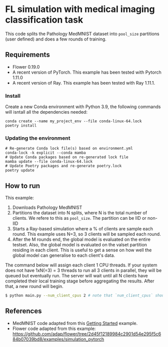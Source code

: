 # FL simulation with medical imaging classification task


This code splits the Pathology MedMNIST dataset into `pool_size` partitions (user defined) and does a few rounds of training.


## Requirements

*    Flower 0.19.0
*    A recent version of PyTorch. This example has been tested with Pytorch 1.11.0
*    A recent version of Ray. This example has been tested with Ray 1.11.1.


### Install

Create a new Conda environment with Python 3.9, the following commands will isntall all the dependencies needed:
```
conda create --name my_project_env --file conda-linux-64.lock
poetry install
```

### Updating the environment

```
# Re-generate Conda lock file(s) based on environment.yml
conda-lock -k explicit --conda mamba
# Update Conda packages based on re-generated lock file
mamba update --file conda-linux-64.lock
# Update Poetry packages and re-generate poetry.lock
poetry update
```

## How to run

This example:

1. Downloads Pathology MedMNIST
2. Partitions the dataset into N splits, where N is the total number of
   clients. We refere to this as `pool_size`. The partition can be IID or non-IID
4. Starts a Ray-based simulation where a % of clients are sample each round.
   This example uses N=3, so 3 clients will be sampled each round.
5. After the M rounds end, the global model is evaluated on the entire testset.
   Also, the global model is evaluated on the valset partition residing in each
   client. This is useful to get a sense on how well the global model can generalise
   to each client's data.

The command below will assign each client 1 CPU threads. If your system does not have 1xN(=3) = 3 threads to run all 3 clients in parallel, they will be queued but eventually run. The server will wait until all N clients have completed their local training stage before aggregating the results. After that, a new round will begin.

```bash
$ python main.py --num_client_cpus 2 # note that `num_client_cpus` should be <= the number of threads in your system.
```

## References

- MedMNIST code adapted from this [Getting Started](https://github.com/MedMNIST/MedMNIST/blob/d8422ac64028488133fd21ff54372729e12bbaba/examples/getting_started.ipynb) example.
- Flower code adapted from this example: https://github.com/adap/flower/tree/2d45f12189984c2901d54e295f5c684b07039bd8/examples/simulation_pytorch
